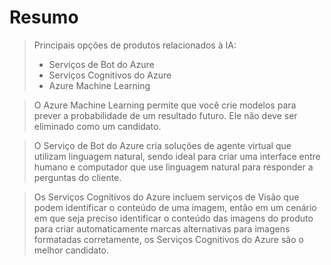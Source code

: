 # Resumo

> Principais opções de produtos relacionados à IA:
>
> - Serviços de Bot do Azure
> - Serviços Cognitivos do Azure
> - Azure Machine Learning

> O Azure Machine Learning permite que você crie modelos para prever a probabilidade de um resultado futuro. Ele não deve ser eliminado como um candidato.

> O Serviço de Bot do Azure cria soluções de agente virtual que utilizam linguagem natural, sendo ideal para criar uma interface entre humano e computador que use linguagem natural para responder a perguntas do cliente.

> Os Serviços Cognitivos do Azure incluem serviços de Visão que podem identificar o conteúdo de uma imagem, então em um cenário em que seja preciso identificar o conteúdo das imagens do produto para criar automaticamente marcas alternativas para imagens formatadas corretamente, os Serviços Cognitivos do Azure são o melhor candidato.
